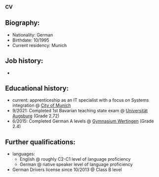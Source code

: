 ### CV 

## Biography: 

- Nationality: German
- Birthdate: 10/1995
- Current residency: Munich

## Job history: 

-

## Educational history: 

- current: apprenticeship as an IT specialist with a focus on Systems integration @ [City of Munich](https://www.muenchen.de/) 
- 9/2021: Completed 1st Bavarian teaching state exam @ [Universität Augsburg](https://www.uni-augsburg.de/de/) (Grade 2.72) 
- 6/2015: Completed German A levels @ [Gymnasium Wertingen](https://www.gymnasium-wertingen.de/) (Grade 2.4) 

## Further qualifications: 

- languages:
  -   English @ roughly C2-C1 level of language proficiency
  -   German @ native speaker level of language proficiency
- German Drivers license since 10/2013 @ Class B level  

